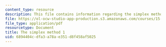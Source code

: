```yaml
---
content_type: resource
description: This file contains information regarding the simplex method 1.
file: https://ol-ocw-studio-app-production.s3.amazonaws.com/courses/15-053-optimization-methods-in-management-science-spring-2013/6894404cdfa3a78ae351d8f458af5025_MIT15_053S13_lec4.pdf
file_type: application/pdf
resourcetype: Document
title: The simplex method 1
uid: 6894404c-dfa3-a78a-e351-d8f458af5025
---
```

